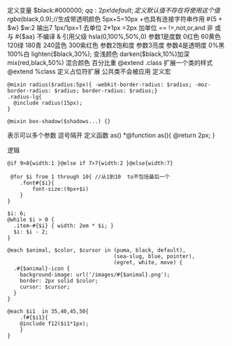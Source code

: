 定义变量 $black:#000000;
$qq: 2px !default;定义默认值 不存在将使用这个值
rgba($black,0.9);//生成带透明颜色
5px+5=10px +也具有连接字符串作用
#{5 + $w} $w:2 输出7
1px/1px=1 去单位
2*1px =2px 加单位
== !=,not,or,and 非 或 与
#{$aa} 不编译
& 引用父级
hsla(0,100%,50%,0) 参数1是度数 0红色 60黄色 120绿 180青 240蓝色 300紫红色 参数2饱和度 参数3亮度 参数4是透明度 0%黑100%白
lighten($black,30%); 变浅颜色 darken($black,10%)加深
mix(red,black,50%) 混合颜色 百分比重
@extend .class 扩展一个类的样式
@extend %class 定义占位符扩展 公共类不会被应用
定义宏
~~~
@mixin radius($radius:5px){ -webkit-border-radius: $radius; -moz-border-radius: $radius; border-radius: $radius;}
.radius-lg{
  @include radius(15px);
}
~~~
~~~
@mixin box-shadow($shadows...) {}
~~~
表示可以多个参数 逗号隔开
定义函数 as() *@function as(){ @return 2px; }

逻辑
~~~
@if 9>8{width:1 }@else if 7>7{width:2 }@else{width:7}

 @for $i from 1 through 10{ //从1到10  to不包括最后一个
    .font#{$i}{
        font-size:(9px+$i)
    }
}
~~~
~~~
$i: 6;
@while $i > 0 {
  .item-#{$i} { width: 2em * $i; }
  $i: $i - 2;
}
~~~
~~~
@each $animal, $color, $cursor in (puma, black, default),
                                  (sea-slug, blue, pointer),
                                  (egret, white, move) {
  .#{$animal}-icon {
    background-image: url('/images/#{$animal}.png');
    border: 2px solid $color;
    cursor: $cursor;
  }
}
~~~
~~~
@each $i1  in 35,40,45,50{
    .f#{$i1}{
    @include f12($i1*1px);
    }
}
~~~